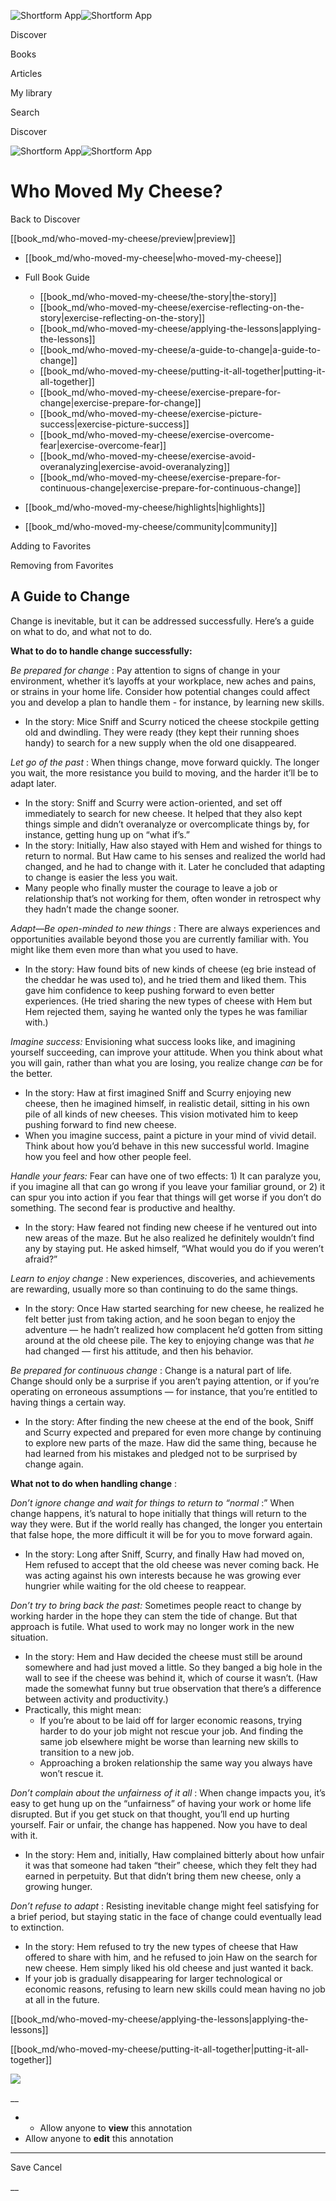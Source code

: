 ![Shortform App](/img/logo.36a2399e.svg)![Shortform App](/img/logo-dark.70c1b072.svg)

Discover

Books

Articles

My library

Search

Discover

![Shortform App](/img/logo.36a2399e.svg)![Shortform App](/img/logo-dark.70c1b072.svg)

# Who Moved My Cheese?

Back to Discover

[[book_md/who-moved-my-cheese/preview|preview]]

  * [[book_md/who-moved-my-cheese|who-moved-my-cheese]]
  * Full Book Guide

    * [[book_md/who-moved-my-cheese/the-story|the-story]]
    * [[book_md/who-moved-my-cheese/exercise-reflecting-on-the-story|exercise-reflecting-on-the-story]]
    * [[book_md/who-moved-my-cheese/applying-the-lessons|applying-the-lessons]]
    * [[book_md/who-moved-my-cheese/a-guide-to-change|a-guide-to-change]]
    * [[book_md/who-moved-my-cheese/putting-it-all-together|putting-it-all-together]]
    * [[book_md/who-moved-my-cheese/exercise-prepare-for-change|exercise-prepare-for-change]]
    * [[book_md/who-moved-my-cheese/exercise-picture-success|exercise-picture-success]]
    * [[book_md/who-moved-my-cheese/exercise-overcome-fear|exercise-overcome-fear]]
    * [[book_md/who-moved-my-cheese/exercise-avoid-overanalyzing|exercise-avoid-overanalyzing]]
    * [[book_md/who-moved-my-cheese/exercise-prepare-for-continuous-change|exercise-prepare-for-continuous-change]]
  * [[book_md/who-moved-my-cheese/highlights|highlights]]
  * [[book_md/who-moved-my-cheese/community|community]]



Adding to Favorites 

Removing from Favorites 

## A Guide to Change

Change is inevitable, but it can be addressed successfully. Here’s a guide on what to do, and what not to do.

**What to do to handle change successfully:**

_Be prepared for change_ : Pay attention to signs of change in your environment, whether it’s layoffs at your workplace, new aches and pains, or strains in your home life. Consider how potential changes could affect you and develop a plan to handle them - for instance, by learning new skills.

  * In the story: Mice Sniff and Scurry noticed the cheese stockpile getting old and dwindling. They were ready (they kept their running shoes handy) to search for a new supply when the old one disappeared. 



_Let go of the past_ : When things change, move forward quickly. The longer you wait, the more resistance you build to moving, and the harder it’ll be to adapt later.

  * In the story: Sniff and Scurry were action-oriented, and set off immediately to search for new cheese. It helped that they also kept things simple and didn’t overanalyze or overcomplicate things by, for instance, getting hung up on “what if’s.”
  * In the story: Initially, Haw also stayed with Hem and wished for things to return to normal. But Haw came to his senses and realized the world had changed, and he had to change with it. Later he concluded that adapting to change is easier the less you wait.
  * Many people who finally muster the courage to leave a job or relationship that’s not working for them, often wonder in retrospect why they hadn’t made the change sooner.



_Adapt—Be open-minded to new things_ : There are always experiences and opportunities available beyond those you are currently familiar with. You might like them even more than what you used to have.

  * In the story: Haw found bits of new kinds of cheese (eg brie instead of the cheddar he was used to), and he tried them and liked them. This gave him confidence to keep pushing forward to even better experiences. (He tried sharing the new types of cheese with Hem but Hem rejected them, saying he wanted only the types he was familiar with.)



_Imagine success:_ Envisioning what success looks like, and imagining yourself succeeding, can improve your attitude. When you think about what you will gain, rather than what you are losing, you realize change _can_ be for the better.

  * In the story: Haw at first imagined Sniff and Scurry enjoying new cheese, then he imagined himself, in realistic detail, sitting in his own pile of all kinds of new cheeses. This vision motivated him to keep pushing forward to find new cheese.
  * When you imagine success, paint a picture in your mind of vivid detail. Think about how you’d behave in this new successful world. Imagine how you feel and how other people feel.



_Handle your fears:_ Fear can have one of two effects: 1) It can paralyze you, if you imagine all that can go wrong if you leave your familiar ground, or 2) it can spur you into action if you fear that things will get worse if you don’t do something. The second fear is productive and healthy.

  * In the story: Haw feared not finding new cheese if he ventured out into new areas of the maze. But he also realized he definitely wouldn’t find any by staying put. He asked himself, “What would you do if you weren’t afraid?”



_Learn to enjoy change_ : New experiences, discoveries, and achievements are rewarding, usually more so than continuing to do the same things.

  * In the story: Once Haw started searching for new cheese, he realized he felt better just from taking action, and he soon began to enjoy the adventure — he hadn’t realized how complacent he’d gotten from sitting around at the old cheese pile. The key to enjoying change was that _he_ had changed — first his attitude, and then his behavior.



_Be prepared for continuous change_ : Change is a natural part of life. Change should only be a surprise if you aren’t paying attention, or if you’re operating on erroneous assumptions — for instance, that you’re entitled to having things a certain way.

  * In the story: After finding the new cheese at the end of the book, Sniff and Scurry expected and prepared for even more change by continuing to explore new parts of the maze. Haw did the same thing, because he had learned from his mistakes and pledged not to be surprised by change again.



**What not to do when handling change** :

_Don’t ignore change and wait for things to return to “normal_ :” When change happens, it’s natural to hope initially that things will return to the way they were. But if the world really has changed, the longer you entertain that false hope, the more difficult it will be for you to move forward again.

  * In the story: Long after Sniff, Scurry, and finally Haw had moved on, Hem refused to accept that the old cheese was never coming back. He was acting against his own interests because he was growing ever hungrier while waiting for the old cheese to reappear.



_Don’t try to bring back the past:_ Sometimes people react to change by working harder in the hope they can stem the tide of change. But that approach is futile. What used to work may no longer work in the new situation.

  * In the story: Hem and Haw decided the cheese must still be around somewhere and had just moved a little. So they banged a big hole in the wall to see if the cheese was behind it, which of course it wasn’t. (Haw made the somewhat funny but true observation that there’s a difference between activity and productivity.)
  * Practically, this might mean:
    * If you’re about to be laid off for larger economic reasons, trying harder to do your job might not rescue your job. And finding the same job elsewhere might be worse than learning new skills to transition to a new job.
    * Approaching a broken relationship the same way you always have won’t rescue it.



_Don’t complain about the unfairness of it all_ : When change impacts you, it’s easy to get hung up on the “unfairness” of having your work or home life disrupted. But if you get stuck on that thought, you’ll end up hurting yourself. Fair or unfair, the change has happened. Now you have to deal with it.

  * In the story: Hem and, initially, Haw complained bitterly about how unfair it was that someone had taken “their” cheese, which they felt they had earned in perpetuity. But that didn’t bring them new cheese, only a growing hunger. 



_Don’t refuse to adapt_ : Resisting inevitable change might feel satisfying for a brief period, but staying static in the face of change could eventually lead to extinction.

  * In the story: Hem refused to try the new types of cheese that Haw offered to share with him, and he refused to join Haw on the search for new cheese. Hem simply liked his old cheese and just wanted it back.
  * If your job is gradually disappearing for larger technological or economic reasons, refusing to learn new skills could mean having no job at all in the future.



[[book_md/who-moved-my-cheese/applying-the-lessons|applying-the-lessons]]

[[book_md/who-moved-my-cheese/putting-it-all-together|putting-it-all-together]]

![](https://bat.bing.com/action/0?ti=56018282&Ver=2&mid=3f51b1eb-bc64-4acc-9741-0d4aa25a8094&sid=72e6e650642c11eeb2dd2161d176fe8d&vid=72e70890642c11eeb72d79fe7b6df2c6&vids=0&msclkid=N&pi=0&lg=en-US&sw=800&sh=600&sc=24&nwd=1&tl=Shortform%20%7C%20Book&p=https%3A%2F%2Fwww.shortform.com%2Fapp%2Fbook%2Fwho-moved-my-cheese%2Fa-guide-to-change&r=&lt=1082&evt=pageLoad&sv=1&rn=991926)

__

  *   * Allow anyone to **view** this annotation
  * Allow anyone to **edit** this annotation



* * *

Save Cancel

__



